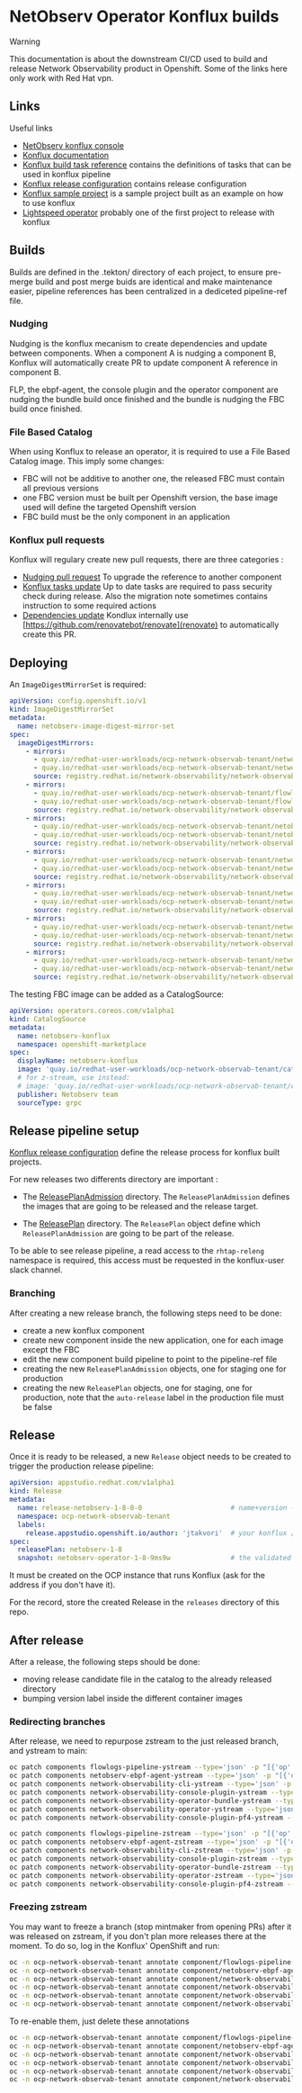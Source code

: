 # NetObserv Operator Konflux builds

> [!WARNING]
> This documentation is about the downstream CI/CD used to build and release Network Observability product in Openshift.
> Some of the links here only work with Red Hat vpn.

## Links

Useful links

- [NetObserv konflux console](https://konflux-ui.apps.stone-prd-rh01.pg1f.p1.openshiftapps.com/ns/ocp-network-observab-tenant/applications)
- [Konflux documentation](https://konflux.pages.redhat.com/docs/users/)
- [Konflux build task reference](https://github.com/konflux-ci/build-definitions/tree/main/task) contains the definitions of tasks that can be used in konflux pipeline
- [Konflux release configuration](https://gitlab.cee.redhat.com/releng/konflux-release-data) contains release configuration
- [Konflux sample project](https://github.com/konflux-ci/olm-operator-konflux-sample) is a sample project built as an example on how to use konflux
- [Lightspeed operator](https://github.com/openshift/lightspeed-operator/blob/main/.tekton/fbc-v4-15-pull-request.yaml) probably one of the first project to release with konflux

## Builds

Builds are defined in the .tekton/ directory of each project, to ensure pre-merge build and post merge buids are identical and make maintenance easier, pipeline references has been centralized in a dediceted pipeline-ref file.

### Nudging

Nudging is the konflux mecanism to create dependencies and update between components. When a component A is nudging a component B, Konflux will automatically create PR to update component A reference in component B.

FLP, the ebpf-agent, the console plugin and the operator component are nudging the bundle build once finished and the bundle is nudging the FBC build once finished.

### File Based Catalog

When using Konflux to release an operator, it is required to use a File Based Catalog image. This imply some changes:
- FBC will not be additive to another one, the released FBC must contain all previous versions
- one FBC version must be built per Openshift version, the base image used will define the targeted Openshift version
- FBC build must be the only component in an application

### Konflux pull requests

Konflux will regulary create new pull requests, there are three categories :

- [Nudging pull request](https://github.com/netobserv/network-observability-operator/pull/969) To upgrade the reference to another component
- [Konflux tasks update](https://github.com/netobserv/network-observability-operator/pull/787) Up to date tasks are required to pass security check during release. Also the migration note sometimes contains instruction to some required actions
- [Dependencies update](https://github.com/netobserv/network-observability-operator/pull/962) Kondlux internally use [https://github.com/renovatebot/renovate](renovate) to automatically create this PR.

## Deploying

An `ImageDigestMirrorSet` is required:

```yaml
apiVersion: config.openshift.io/v1
kind: ImageDigestMirrorSet
metadata:
  name: netobserv-image-digest-mirror-set
spec:
  imageDigestMirrors:
    - mirrors:
      - quay.io/redhat-user-workloads/ocp-network-observab-tenant/network-observability-operator-ystream
      - quay.io/redhat-user-workloads/ocp-network-observab-tenant/network-observability-operator-zstream
      source: registry.redhat.io/network-observability/network-observability-rhel9-operator
    - mirrors:
      - quay.io/redhat-user-workloads/ocp-network-observab-tenant/flowlogs-pipeline-ystream
      - quay.io/redhat-user-workloads/ocp-network-observab-tenant/flowlogs-pipeline-ztream
      source: registry.redhat.io/network-observability/network-observability-flowlogs-pipeline-rhel9
    - mirrors:
      - quay.io/redhat-user-workloads/ocp-network-observab-tenant/netobserv-ebpf-agent-ystream
      - quay.io/redhat-user-workloads/ocp-network-observab-tenant/netobserv-ebpf-agent-zstream
      source: registry.redhat.io/network-observability/network-observability-ebpf-agent-rhel9
    - mirrors:
      - quay.io/redhat-user-workloads/ocp-network-observab-tenant/network-observability-console-plugin-ystream
      - quay.io/redhat-user-workloads/ocp-network-observab-tenant/network-observability-console-plugin-ztream
      source: registry.redhat.io/network-observability/network-observability-console-plugin-rhel9
    - mirrors:
      - quay.io/redhat-user-workloads/ocp-network-observab-tenant/network-observability-console-plugin-pf4-ystream
      - quay.io/redhat-user-workloads/ocp-network-observab-tenant/network-observability-console-plugin-pf4-ztream
      source: registry.redhat.io/network-observability/network-observability-console-plugin-compat-rhel9
    - mirrors:
      - quay.io/redhat-user-workloads/ocp-network-observab-tenant/network-observability-cli-ystream
      - quay.io/redhat-user-workloads/ocp-network-observab-tenant/network-observability-cli-zstream
      source: registry.redhat.io/network-observability/network-observability-cli-rhel9
    - mirrors:
      - quay.io/redhat-user-workloads/ocp-network-observab-tenant/network-observability-operator-bundle-ystream
      - quay.io/redhat-user-workloads/ocp-network-observab-tenant/network-observability-operator-bundle-zstream
      source: registry.redhat.io/network-observability/network-observability-operator-bundle
```

The testing FBC image can be added as a CatalogSource:

```yaml
apiVersion: operators.coreos.com/v1alpha1
kind: CatalogSource
metadata:
  name: netobserv-konflux
  namespace: openshift-marketplace
spec:
  displayName: netobserv-konflux
  image: 'quay.io/redhat-user-workloads/ocp-network-observab-tenant/catalog-ystream:latest'
  # for z-stream, use instead:
  # image: 'quay.io/redhat-user-workloads/ocp-network-observab-tenant/catalog-zstream:latest'
  publisher: Netobserv team
  sourceType: grpc
```

## Release pipeline setup

[Konflux release configuration](https://gitlab.cee.redhat.com/releng/konflux-release-data) define the release process for konflux built projects.

For new releases two differents directory are important :
- The [ReleasePlanAdmission](https://gitlab.cee.redhat.com/releng/konflux-release-data/-/tree/main/config/stone-prd-rh01.pg1f.p1/product/ReleasePlanAdmission/ocp-network-observab) directory. The `ReleasePlanAdmission` defines the images that are going to be released and the release target.

- The [ReleasePlan](https://gitlab.cee.redhat.com/releng/konflux-release-data/-/tree/main/tenants-config/cluster/stone-prd-rh01/tenants/ocp-network-observab-tenant?ref_type=heads) directory. The `ReleasePlan` object define which `ReleasePlanAdmission` are going to be part of the release.

To be able to see release pipeline, a read access to the `rhtap-releng` namespace is required, this access must be requested in the konflux-user slack channel.

### Branching

After creating a new release branch, the following steps need to be done:
- create a new konflux component
- create new component inside the new application, one for each image except the FBC
- edit the new component build pipeline to point to the pipeline-ref file
- creating the new `ReleasePlanAdmission` objects, one for staging one for production
- creating the new `ReleasePlan` objects, one for staging, one for production, note that the `auto-release` label in the production file must be false

## Release

Once it is ready to be released, a new `Release` object needs to be created to trigger the production release pipeline:

```yaml
apiVersion: appstudio.redhat.com/v1alpha1
kind: Release
metadata:
  name: release-netobserv-1-8-0-0                      # name+version - last digit is the attempt number, in case you need to retry
  namespace: ocp-network-observab-tenant
  labels:
    release.appstudio.openshift.io/author: 'jtakvori'  # your konflux / redhat user
spec:
  releasePlan: netobserv-1-8
  snapshot: netobserv-operator-1-8-9ms9w               # the validated snapshot
```

It must be created on the OCP instance that runs Konflux (ask for the address if you don't have it).

For the record, store the created Release in the `releases` directory of this repo.

## After release

After a release, the following steps should be done:
- moving release candidate file in the catalog to the already released directory
- bumping version label inside the different container images

### Redirecting branches

After release, we need to repurpose zstream to the just released branch, and ystream to main:

```bash
oc patch components flowlogs-pipeline-ystream --type='json' -p "[{'op': 'replace', 'path': '/spec/source/git/revision', 'value': 'main'}]"
oc patch components netobserv-ebpf-agent-ystream --type='json' -p "[{'op': 'replace', 'path': '/spec/source/git/revision', 'value': 'main'}]"
oc patch components network-observability-cli-ystream --type='json' -p "[{'op': 'replace', 'path': '/spec/source/git/revision', 'value': 'main'}]"
oc patch components network-observability-console-plugin-ystream --type='json' -p "[{'op': 'replace', 'path': '/spec/source/git/revision', 'value': 'main'}]"
oc patch components network-observability-operator-bundle-ystream --type='json' -p "[{'op': 'replace', 'path': '/spec/source/git/revision', 'value': 'main'}]"
oc patch components network-observability-operator-ystream --type='json' -p "[{'op': 'replace', 'path': '/spec/source/git/revision', 'value': 'main'}]"
oc patch components network-observability-console-plugin-pf4-ystream --type='json' -p "[{'op': 'replace', 'path': '/spec/source/git/revision', 'value': 'main-pf4'}]"

oc patch components flowlogs-pipeline-zstream --type='json' -p "[{'op': 'replace', 'path': '/spec/source/git/revision', 'value': 'release-1.9'}]"
oc patch components netobserv-ebpf-agent-zstream --type='json' -p "[{'op': 'replace', 'path': '/spec/source/git/revision', 'value': 'release-1.9'}]"
oc patch components network-observability-cli-zstream --type='json' -p "[{'op': 'replace', 'path': '/spec/source/git/revision', 'value': 'release-1.9'}]"
oc patch components network-observability-console-plugin-zstream --type='json' -p "[{'op': 'replace', 'path': '/spec/source/git/revision', 'value': 'release-1.9'}]"
oc patch components network-observability-operator-bundle-zstream --type='json' -p "[{'op': 'replace', 'path': '/spec/source/git/revision', 'value': 'release-1.9'}]"
oc patch components network-observability-operator-zstream --type='json' -p "[{'op': 'replace', 'path': '/spec/source/git/revision', 'value': 'release-1.9'}]"
oc patch components network-observability-console-plugin-pf4-zstream --type='json' -p "[{'op': 'replace', 'path': '/spec/source/git/revision', 'value': 'release-1.9-pf4'}]"
```

### Freezing zstream

You may want to freeze a branch (stop mintmaker from opening PRs) after it was released on zstream, if you don't plan more releases there at the moment. To do so, log in the Konflux' OpenShift and run:

```bash
oc -n ocp-network-observab-tenant annotate component/flowlogs-pipeline-zstream mintmaker.appstudio.redhat.com/disabled=true
oc -n ocp-network-observab-tenant annotate component/netobserv-ebpf-agent-zstream mintmaker.appstudio.redhat.com/disabled=true
oc -n ocp-network-observab-tenant annotate component/network-observability-console-plugin-zstream mintmaker.appstudio.redhat.com/disabled=true
oc -n ocp-network-observab-tenant annotate component/network-observability-operator-zstream mintmaker.appstudio.redhat.com/disabled=true
oc -n ocp-network-observab-tenant annotate component/network-observability-operator-bundle-zstream mintmaker.appstudio.redhat.com/disabled=true
oc -n ocp-network-observab-tenant annotate component/network-observability-cli-zstream mintmaker.appstudio.redhat.com/disabled=true
```

To re-enable them, just delete these annotations

```bash
oc -n ocp-network-observab-tenant annotate component/flowlogs-pipeline-zstream mintmaker.appstudio.redhat.com/disabled-
oc -n ocp-network-observab-tenant annotate component/netobserv-ebpf-agent-zstream mintmaker.appstudio.redhat.com/disabled-
oc -n ocp-network-observab-tenant annotate component/network-observability-console-plugin-zstream mintmaker.appstudio.redhat.com/disabled-
oc -n ocp-network-observab-tenant annotate component/network-observability-operator-zstream mintmaker.appstudio.redhat.com/disabled-
oc -n ocp-network-observab-tenant annotate component/network-observability-operator-bundle-zstream mintmaker.appstudio.redhat.com/disabled-
oc -n ocp-network-observab-tenant annotate component/network-observability-cli-zstream mintmaker.appstudio.redhat.com/disabled-
```
